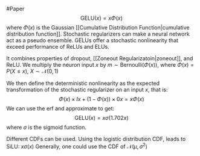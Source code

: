 #Paper 
$$
\text{GELU}(x) = x\Phi(x)
$$
where $\Phi(x)$ is the Gaussian [[Cumulative Distribution Function|cumulative distribution function]].
Stochastic regularizers can make a neural network act as a pseudo ensemble. GELUs offer a stochastic nonlinearity that exceed performance of ReLUs and ELUs.

It combines properties of dropout, [[Zoneout Regularizatoin|zoneout]], and ReLU.
We multiply the neuron input $x$ by $m\sim \text{Bernoulli}(\Phi(x))$, where $\Phi(x) = P(X\leq x)$, $X\sim \mathcal{N}(0,1)$

We then define the deterministic nonlinearity as the expected transformation of the stochastic regularizer on an input $x$, that is:
$$
\Phi(x)\times Ix+(1-\Phi(x))\times 0x = x\Phi(x)
$$
We can use the $\text{erf}$ and approximate to get:
$$
\text{GELU}(x) = x\sigma(1.702x)
$$
where $\sigma$ is the sigmoid function.

Different CDFs can be used. 
Using the logistic distribution CDF, leads to SiLU: $x\sigma(x)$
Generally, one could use the CDF of $\mathcal{N}(\mu, \sigma^2)$
